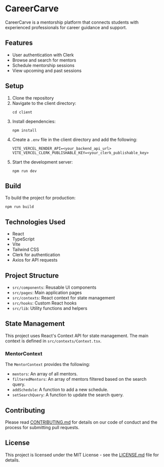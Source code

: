 # CareerCarve

CareerCarve is a mentorship platform that connects students with experienced professionals for career guidance and support.

## Features

- User authentication with Clerk
- Browse and search for mentors
- Schedule mentorship sessions
- View upcoming and past sessions

## Setup

1. Clone the repository
2. Navigate to the client directory:
   ```
   cd client
   ```
3. Install dependencies:
   ```
   npm install
   ```
4. Create a `.env` file in the client directory and add the following:
   ```
   VITE_VERCEL_RENDER_API=<your_backend_api_url>
   VITE_VERCEL_CLERK_PUBLISHABLE_KEY=<your_clerk_publishable_key>
   ```
5. Start the development server:
   ```
   npm run dev
   ```

## Build

To build the project for production:

```
npm run build
```

## Technologies Used

- React
- TypeScript
- Vite
- Tailwind CSS
- Clerk for authentication
- Axios for API requests

## Project Structure

- `src/components`: Reusable UI components
- `src/pages`: Main application pages
- `src/contexts`: React context for state management
- `src/hooks`: Custom React hooks
- `src/lib`: Utility functions and helpers

## State Management

This project uses React's Context API for state management. The main context is defined in `src/contexts/Context.tsx`.

### MentorContext

The `MentorContext` provides the following:

- `mentors`: An array of all mentors.
- `filteredMentors`: An array of mentors filtered based on the search query.
- `addSchedule`: A function to add a new schedule.
- `setSearchQuery`: A function to update the search query.

## Contributing

Please read [CONTRIBUTING.md](CONTRIBUTING.md) for details on our code of conduct and the process for submitting pull requests.

## License

This project is licensed under the MIT License - see the [LICENSE.md](LICENSE.md) file for details.